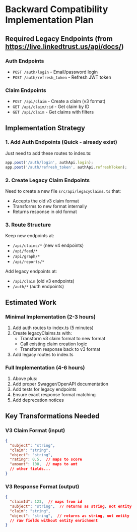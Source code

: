 # Backward Compatibility Implementation Plan

## Required Legacy Endpoints (from https://live.linkedtrust.us/api/docs/)

### Auth Endpoints
- `POST /auth/login` - Email/password login
- `POST /auth/refresh_token` - Refresh JWT token

### Claim Endpoints  
- `POST /api/claim` - Create a claim (v3 format)
- `GET /api/claim/:id` - Get claim by ID
- `GET /api/claim` - Get claims with filters

## Implementation Strategy

### 1. Add Auth Endpoints (Quick - already exist)
Just need to add these routes to index.ts:
```typescript
app.post('/auth/login', authApi.login);
app.post('/auth/refresh_token', authApi.refreshToken);
```

### 2. Create Legacy Claim Endpoints
Need to create a new file `src/api/legacyClaims.ts` that:
- Accepts the old v3 claim format
- Transforms to new format internally
- Returns response in old format

### 3. Route Structure
Keep new endpoints at:
- `/api/claims/*` (new v4 endpoints)
- `/api/feed/*`
- `/api/graph/*`
- `/api/reports/*`

Add legacy endpoints at:
- `/api/claim` (old v3 endpoints)
- `/auth/*` (auth endpoints)

## Estimated Work

### Minimal Implementation (2-3 hours)
1. Add auth routes to index.ts (5 minutes)
2. Create legacyClaims.ts with:
   - Transform v3 claim format to new format
   - Call existing claim creation logic
   - Transform response back to v3 format
3. Add legacy routes to index.ts

### Full Implementation (4-6 hours)
1. Above plus:
2. Add proper Swagger/OpenAPI documentation
3. Add tests for legacy endpoints
4. Ensure exact response format matching
5. Add deprecation notices

## Key Transformations Needed

### V3 Claim Format (input)
```json
{
  "subject": "string",
  "claim": "string", 
  "object": "string",
  "rating": 0.5,  // maps to score
  "amount": 100,  // maps to amt
  // other fields...
}
```

### V3 Response Format (output)
```json
{
  "claimId": 123,  // maps from id
  "subject": "string",  // returns as string, not entity
  "claim": "string",
  "object": "string",  // returns as string, not entity
  // raw fields without entity enrichment
}
```
